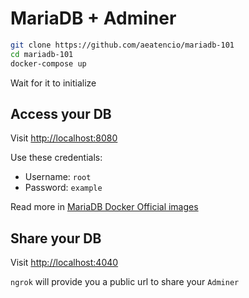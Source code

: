 # MariaDB + Adminer

```bash
git clone https://github.com/aeatencio/mariadb-101
cd mariadb-101
docker-compose up
```

Wait for it to initialize

## Access your DB

Visit <http://localhost:8080>

Use these credentials:

- Username: `root`
- Password: `example`

Read more in [MariaDB Docker Official images](https://hub.docker.com/_/mariadb)

## Share your DB

Visit <http://localhost:4040>

`ngrok` will provide you a public url to share your `Adminer`
